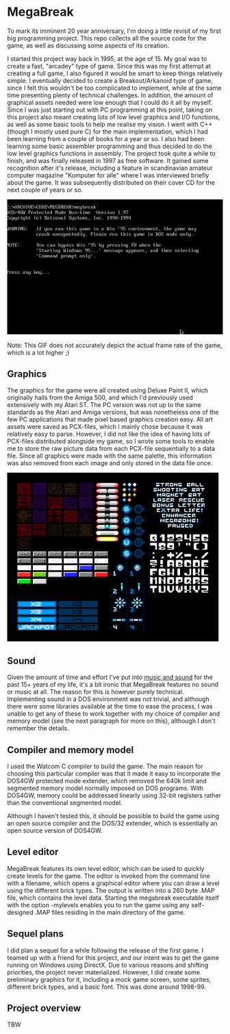 # MegaBreak

To mark its imminent 20 year anniversary, I'm doing a little revisit of my first big programming project. This repo collects all the source code for the game, as well as discussing some aspects of its creation.

I started this project way back in 1995, at the age of 15. My goal was to create a fast, "arcadey" type of game. Since this was my first attempt at creating a full game, I also figured it would be smart to keep things relatively simple. I eventually decided to create a Breakout/Arkanoid type of game, since I felt this wouldn't be too complicated to implement, while at the same time presenting plenty of technical challenges. In addition, the amount of graphical assets needed were low enough that I could do it all by myself. Since I was just starting out with PC programming at this point, taking on this project also meant creating lots of low level graphics and I/O functions, as well as some basic tools to help me realise my vision. I went with C++ (though I mostly used pure C) for the main implementation, which I had been learning from a couple of books for a year or so. I also had been learning some basic assembler programming and thus decided to do the low level graphics functions in assembly. The project took quite a while to finish, and was finally released in 1997 as free software. It gained some recognition after it's release, including a feature in scandinavian amateur computer magazine "Komputer for alle" where I was interviewed briefly about the game. It was subsequently distributed on their cover CD for the next couple of years or so.

![MegaBreak gameplay](https://github.com/carrierdown/megabreak/raw/master/megabreak-first-two-levels.gif "Megabreak gameplay: first two levels")

Note: This GIF does not accurately depict the actual frame rate of the game, which is a lot higher ;)

## Graphics

The graphics for the game were all created using Deluxe Paint II, which originally hails from the Amiga 500, and which I'd previously used extensively with my Atari ST. The PC version was not up to the same standards as the Atari and Amiga versions, but was nonetheless one of the few PC applications that made pixel based graphics creation easy. All art assets were saved as PCX-files, which I mainly chose because it was relatively easy to parse. However, I did not like the idea of having lots of PCX-files distributed alongside my game, so I wrote some tools to enable me to store the raw picture data from each PCX-file sequentially to a data file. Since all graphics were made with the same palette, this information was also removed from each image and only stored in the data file once.

![MegaBreak sprite sheets](https://github.com/carrierdown/megabreak/raw/master/megabreak-asset-sheet-x2.png "Megabreak sprite sheets")

## Sound

Given the amount of time and effort I've put into [music and sound](http://upland.no) for the past 15+ years of my life, it's a bit ironic that MegaBreak features no sound or music at all. The reason for this is however purely technical. Implementing sound in a DOS environment was not trivial, and although there were some libraries available at the time to ease the process, I was unable to get any of these to work together with my choice of compiler and memory model (see the next paragraph for more on this), although I don't remember the details.

## Compiler and memory model

I used the Watcom C compiler to build the game. The main reason for choosing this particular compiler was that it made it easy to incorporate the DOS4GW protected mode extender, which removed the 640k limit and segmented memory model normally imposed on DOS programs. With DOS4GW, memory could be addressed linearly using 32-bit registers rather than the conventional segmented model.

Although I haven't tested this, it should be possible to build the game using an open source compiler and the DOS/32 extender, which is essentially an open source version of DOS4GW.

## Level editor

MegaBreak features its own level editor, which can be used to quickly create levels for the game. The editor is invoked from the command line with a filename, which opens a graphical editor where you can draw a level using the different brick types. The output is written into a 260 byte .MAP file, which contains the level data. Starting the megabreak executable itself with the option -mylevels enables you to run the game using any self-designed .MAP files residing in the main directory of the game.

## Sequel plans

I did plan a sequel for a while following the release of the first game. I teamed up with a friend for this project, and our intent was to get the game running on Windows using DirectX. Due to various reasons and shifting priorities, the project never materialized. However, I did create some preliminary graphics for it, including a mock game screen, some sprites, different brick types, and a basic font. This was done around 1998-99.

## Project overview

TBW
